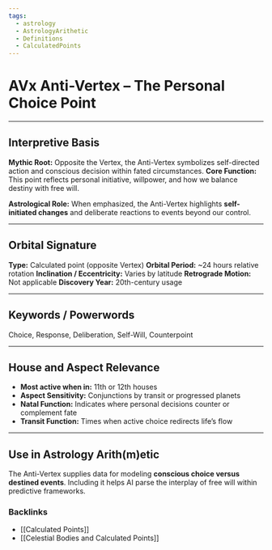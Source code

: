```yaml
---
tags:
  - astrology
  - AstrologyArithetic
  - Definitions
  - CalculatedPoints
---
```


# AVx Anti-Vertex – The Personal Choice Point

---

## Interpretive Basis

**Mythic Root:**
Opposite the Vertex, the Anti-Vertex symbolizes self-directed action and conscious decision within fated circumstances.
**Core Function:**
This point reflects personal initiative, willpower, and how we balance destiny with free will.

**Astrological Role:**
When emphasized, the Anti-Vertex highlights **self-initiated changes** and deliberate reactions to events beyond our control.

---

## Orbital Signature

**Type:** Calculated point (opposite Vertex)
**Orbital Period:** ~24 hours relative rotation
**Inclination / Eccentricity:** Varies by latitude
**Retrograde Motion:** Not applicable
**Discovery Year:** 20th-century usage

---

## Keywords / Powerwords

Choice, Response, Deliberation, Self-Will, Counterpoint

---

## House and Aspect Relevance

- **Most active when in:** 11th or 12th houses
- **Aspect Sensitivity:** Conjunctions by transit or progressed planets
- **Natal Function:** Indicates where personal decisions counter or complement fate
- **Transit Function:** Times when active choice redirects life’s flow

---

## Use in Astrology Arith(m)etic

The Anti-Vertex supplies data for modeling **conscious choice versus destined events**. Including it helps AI parse the interplay of free will within predictive frameworks.

### Backlinks
- [[Calculated Points]]
- [[Celestial Bodies and Calculated Points]]
